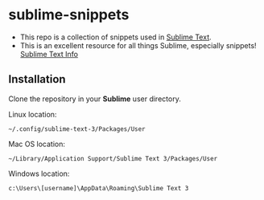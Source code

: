 sublime-snippets
================

* This repo is a collection of snippets used in [Sublime Text](http://www.sublimetext.com/).
* This is an excellent resource for all things Sublime, especially snippets! [Sublime Text Info](http://docs.sublimetext.info/en/latest/extensibility/snippets.html)

Installation
--
Clone the repository in your **Sublime** user directory.

Linux location:
```
~/.config/sublime-text-3/Packages/User
```

Mac OS location:
```
~/Library/Application Support/Sublime Text 3/Packages/User
```

Windows location:
```
c:\Users\[username]\AppData\Roaming\Sublime Text 3
```
